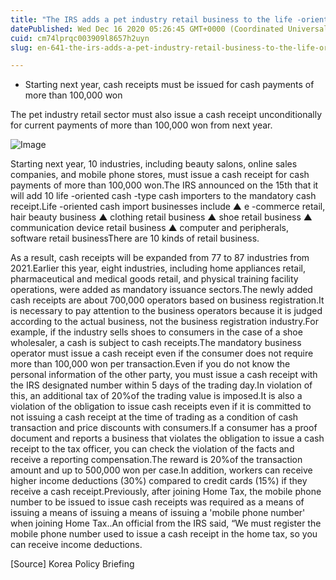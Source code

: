 ```yaml
---
title: "The IRS adds a pet industry retail business to the life -oriented cash import sector"
datePublished: Wed Dec 16 2020 05:26:45 GMT+0000 (Coordinated Universal Time)
cuid: cm74lprqc003909l8657h2uyn
slug: en-641-the-irs-adds-a-pet-industry-retail-business-to-the-life-oriented-cash-import-sector

---
```



- Starting next year, cash receipts must be issued for cash payments of more than 100,000 won

The pet industry retail sector must also issue a cash receipt unconditionally for current payments of more than 100,000 won from next year.

![Image](https://cdn.hashnode.com/res/hashnode/image/upload/v1739527423791/93c06f03-85a6-4cfc-bfa9-b603f85c1ef7.jpeg)

Starting next year, 10 industries, including beauty salons, online sales companies, and mobile phone stores, must issue a cash receipt for cash payments of more than 100,000 won.The IRS announced on the 15th that it will add 10 life -oriented cash -type cash importers to the mandatory cash receipt.Life -oriented cash import businesses include ▲ e -commerce retail, hair beauty business ▲ clothing retail business ▲ shoe retail business ▲ communication device retail business ▲ computer and peripherals, software retail businessThere are 10 kinds of retail business.

As a result, cash receipts will be expanded from 77 to 87 industries from 2021.Earlier this year, eight industries, including home appliances retail, pharmaceutical and medical goods retail, and physical training facility operations, were added as mandatory issuance sectors.The newly added cash receipts are about 700,000 operators based on business registration.It is necessary to pay attention to the business operators because it is judged according to the actual business, not the business registration industry.For example, if the industry sells shoes to consumers in the case of a shoe wholesaler, a cash is subject to cash receipts.The mandatory business operator must issue a cash receipt even if the consumer does not require more than 100,000 won per transaction.Even if you do not know the personal information of the other party, you must issue a cash receipt with the IRS designated number within 5 days of the trading day.In violation of this, an additional tax of 20%of the trading value is imposed.It is also a violation of the obligation to issue cash receipts even if it is committed to not issuing a cash receipt at the time of trading as a condition of cash transaction and price discounts with consumers.If a consumer has a proof document and reports a business that violates the obligation to issue a cash receipt to the tax officer, you can check the violation of the facts and receive a reporting compensation.The reward is 20%of the transaction amount and up to 500,000 won per case.In addition, workers can receive higher income deductions (30%) compared to credit cards (15%) if they receive a cash receipt.Previously, after joining Home Tax, the mobile phone number to be issued to issue cash receipts was required as a means of issuing a means of issuing a means of issuing a 'mobile phone number' when joining Home Tax..An official from the IRS said, “We must register the mobile phone number used to issue a cash receipt in the home tax, so you can receive income deductions.

[Source] Korea Policy Briefing